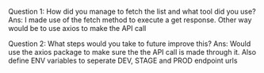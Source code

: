 Question 1: How did you manage to fetch the list and what tool did you use?
Ans: I made use of the fetch method to execute a get response. Other way would be to use axios to make the API call


Question 2: What steps would you take to future improve this?
Ans: Would use the axios package to make sure the the API call is made through it. Also define ENV variables to seperate DEV, STAGE and PROD endpoint urls

